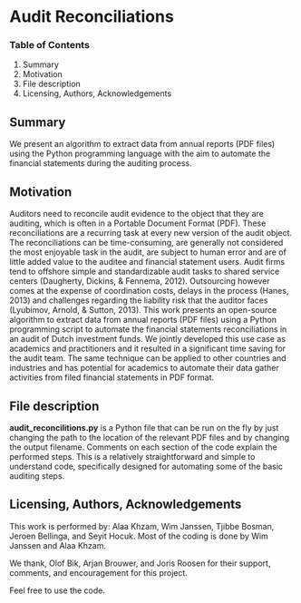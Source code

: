 # Audit Reconciliations

### Table of Contents
1. Summary
2. Motivation
3. File description
4. Licensing, Authors, Acknowledgements

## Summary <a name="summary"></a>
We present an algorithm to extract data from annual reports (PDF files) using the Python programming language with the aim to automate the financial statements during the auditing process.

## Motivation <a name="motivation"></a>
Auditors need to reconcile audit evidence to the object that they are auditing, which is often in a Portable Document Format (PDF). These reconciliations are a recurring task at every new version of the audit object. The reconciliations can be time-consuming, are generally not considered the most enjoyable task in the audit, are subject to human error and are of little added value to the auditee and financial statement users. Audit firms tend to offshore simple and standardizable audit tasks to shared service centers (Daugherty, Dickins, & Fennema, 2012). Outsourcing however comes at the expense of coordination costs, delays in the process (Hanes, 2013) and challenges regarding the liability risk that the auditor faces (Lyubimov, Arnold, & Sutton, 2013). This work presents an open-source algorithm to extract data from annual reports (PDF files) using a Python programming script to automate the financial statements reconciliations in an audit of Dutch investment funds. We jointly developed this use case as academics and practitioners and it resulted in a significant time saving for the audit team. The same technique can be applied to other countries and industries and has potential for academics to automate their data gather activities from filed financial statements in PDF format.

## File description <a name="description"></a>
**audit_reconcilitions.py** is a Python file that can be run on the fly by just changing the path to the location of the relevant PDF files and by changing the output filename. Comments on each section of the code explain the performed steps. This is a relatively straightforward and simple to understand code, specifically designed for automating some of the basic auditing steps.

## Licensing, Authors, Acknowledgements <a name="licensing"></a>
This work is performed by: Alaa Khzam, Wim Janssen, Tjibbe Bosman, Jeroen Bellinga, and Seyit Hocuk. Most of the coding is done by Wim Janssen and Alaa Khzam.

We thank, Olof Bik, Arjan Brouwer, and Joris Roosen for their support, comments, and encouragement for this project.

Feel free to use the code.
